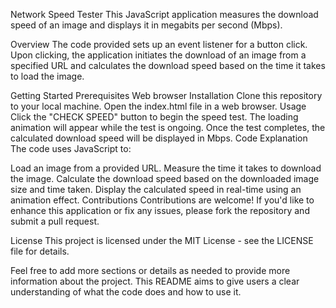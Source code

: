 Network Speed Tester
This JavaScript application measures the download speed of an image and displays it in megabits per second (Mbps).

Overview
The code provided sets up an event listener for a button click. Upon clicking, the application initiates the download of an image from a specified URL and calculates the download speed based on the time it takes to load the image.

Getting Started
Prerequisites
Web browser
Installation
Clone this repository to your local machine.
Open the index.html file in a web browser.
Usage
Click the "CHECK SPEED" button to begin the speed test.
The loading animation will appear while the test is ongoing.
Once the test completes, the calculated download speed will be displayed in Mbps.
Code Explanation
The code uses JavaScript to:

Load an image from a provided URL.
Measure the time it takes to download the image.
Calculate the download speed based on the downloaded image size and time taken.
Display the calculated speed in real-time using an animation effect.
Contributions
Contributions are welcome! If you'd like to enhance this application or fix any issues, please fork the repository and submit a pull request.

License
This project is licensed under the MIT License - see the LICENSE file for details.

Feel free to add more sections or details as needed to provide more information about the project. This README aims to give users a clear understanding of what the code does and how to use it.

